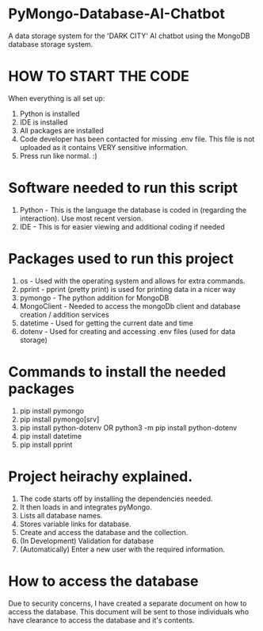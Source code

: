 # PyMongo-Database-AI-Chatbot
A data storage system for the 'DARK CITY' AI chatbot using the MongoDB database storage system.

# HOW TO START THE CODE

When everything is all set up:
1) Python is installed
2) IDE is installed
3) All packages are installed
4) Code developer has been contacted for missing .env file. This file is not uploaded as it contains VERY sensitive information.
5) Press run like normal. :)

# Software needed to run this script

1) Python - This is the language the database is coded in (regarding the interaction). Use most recent version.
2) IDE - This is for easier viewing and additional coding if needed

# Packages used to run this project

1) os - Used with the operating system and allows for extra commands.
2) pprint - pprint (pretty print) is used for printing data in a nicer way
3) pymongo - The python addition for MongoDB
4) MongoClient - Needed to access the mongoDb client and database creation / addition services
5) datetime - Used for getting the current date and time
6) dotenv - Used for creating and accessing .env files (used for data storage)

# Commands to install the needed packages

1) pip install pymongo
2) pip install pymongo[srv]
3) pip install python-dotenv OR python3 -m pip install python-dotenv
4) pip install datetime
5) pip install pprint

# Project heirachy explained.

1) The code starts off by installing the dependencies needed.
2) It then loads in and integrates pyMongo.
3) Lists all database names.
4) Stores variable links for database.
5) Create and access the database and the collection.
6) (In Development) Validation for database
7) (Automatically) Enter a new user with the required information.

# How to access the database

Due to security concerns, I have created a separate document on how to access the database.
This document will be sent to those individuals who have clearance to access the database and it's contents.
